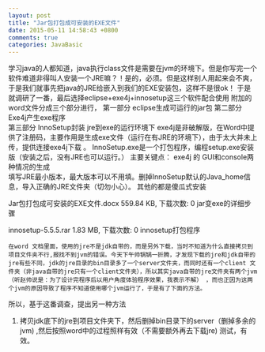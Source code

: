```yaml
---
layout: post
title: "Jar包打包成可安装的EXE文件"
date: 2015-05-11 14:58:43 +0800
comments: true
categories: JavaBasic
---
```

<!--more-->

 学习java的人都知道，java执行class文件是需要在jvm的环境下。但是你写完一个软件难道非得叫人安装一个JRE嘛？！是的，必须。但是这样别人用起来会不爽，于是我们就事先把java的JRE给嵌入到我们的EXE安装包，这样不是很ok！ 于是就调研了一番，最后选择eclipse+exe4j+innosetup这三个软件配合使用
附加的word文件分成三个部分进行，
  第一部分   eclipse生成可运行的jar包
      第二部分 Exe4j产生exe程序   
      第三部分   InnoSetup封装 jre到exe的运行环境下
      exe4j是非破解版，在Word中提供了注册码，主要作用是生成exe文件（运行在有JRE的环境下），由于太大并未上传，提供连接exe4j下载 。 InnoSetup.exe是一个打包程序，编程setup.exe安装版（安装之后，没有JRE也可以运行。）
主要关键点：
   exe4j 的 GUI和console两种情况的生成  
填写JRE最小版本，最大版本可以不用填。删掉InnoSetup默认的Java_home信息，导入正确的JRE文件夹（切勿小心）。 其他的都是傻瓜式安装

 
Jar包打包成可安装的EXE文件.docx
559.84 KB, 下载次数: 0
jar变exe的详细步骤
 
innosetup-5.5.5.rar
1.83 MB, 下载次数: 0
innosetup打包程序


    在word 文档里面，使用的jre不是jdk自带的，而是另外下载，当时不知道为什么直接拷贝到项目文件夹不行,报找不到jvm的错误。今天下午帅锅锅一折腾，才发现下载的jre和jdk自带的jre有些不同，jdk的jre目录的bin目录多了一个server文件夹，而同时还有一个client 文件夹（非java自带的jre只有一个client文件夹），所以其实java自带的jre文件夹有两个jvm（听赵帅说是：为了设计完程序后以用户角度体验程序效果，我表示不解） ，而也正因为这两个jvm的原因导致了程序不知道使用哪个jvm运行了，于是有了下面的方法。
   所以，基于这番调查，提出另一种方法
1.  拷贝jdk底下的jre到项目文件夹下，然后删掉bin目录下的server（删掉多余的jvm) ,然后按照word中的过程照样有效（不需要额外再去下载jre)
   测试，有效。
